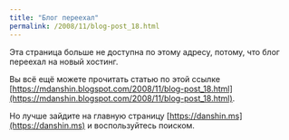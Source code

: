 ```yaml
---
title: "Блог переехал"
permalink: /2008/11/blog-post_18.html
---
```

Эта страница больше не доступна по этому адресу, потому, что блог переехал на новый хостинг.

Вы всё ещё можете прочитать статью по этой ссылке [https://mdanshin.blogspot.com/2008/11/blog-post_18.html](https://mdanshin.blogspot.com/2008/11/blog-post_18.html).

Но лучше зайдите на главную страницу [https://danshin.ms](https://danshin.ms) и воспользуйтесь поиском.